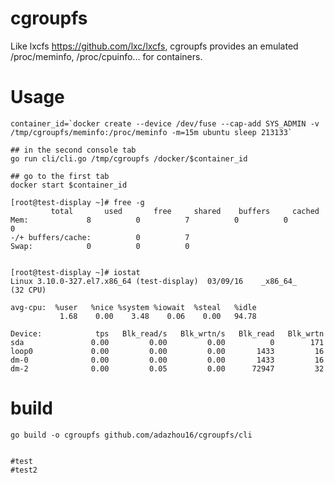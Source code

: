 # cgroupfs

Like lxcfs https://github.com/lxc/lxcfs, cgroupfs provides an emulated /proc/meminfo, /proc/cpuinfo... for containers.

# Usage

    container_id=`docker create --device /dev/fuse --cap-add SYS_ADMIN -v /tmp/cgroupfs/meminfo:/proc/meminfo -m=15m ubuntu sleep 213133`

    ## in the second console tab
    go run cli/cli.go /tmp/cgroupfs /docker/$container_id

    ## go to the first tab
    docker start $container_id

    [root@test-display ~]# free -g
             total       used       free     shared    buffers     cached
    Mem:             8          0          7          0          0          0
    -/+ buffers/cache:          0          7 
    Swap:            0          0          0 
    
    
    [root@test-display ~]# iostat
    Linux 3.10.0-327.el7.x86_64 (test-display) 	03/09/16 	_x86_64_	(32 CPU)
    
    avg-cpu:  %user   %nice %system %iowait  %steal   %idle
               1.68    0.00    3.48    0.06    0.00   94.78

    Device:            tps   Blk_read/s   Blk_wrtn/s   Blk_read   Blk_wrtn
    sda               0.00         0.00         0.00          0        171
    loop0             0.00         0.00         0.00       1433         16
    dm-0              0.00         0.00         0.00       1433         16
    dm-2              0.00         0.05         0.00      72947         32

    

# build
    go build -o cgroupfs github.com/adazhou16/cgroupfs/cli
    
    
    #test
    #test2
